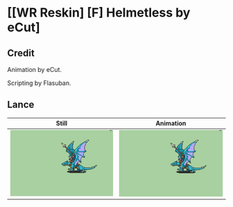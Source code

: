 # [\[WR Reskin\] \[F\] Helmetless by eCut]

## Credit

Animation by eCut.

Scripting by Flasuban.

## Lance

| Still | Animation |
| :---: | :-------: |
| ![Lance still](./Lance_000.png) | ![Lance animation](./Lance.gif) |
